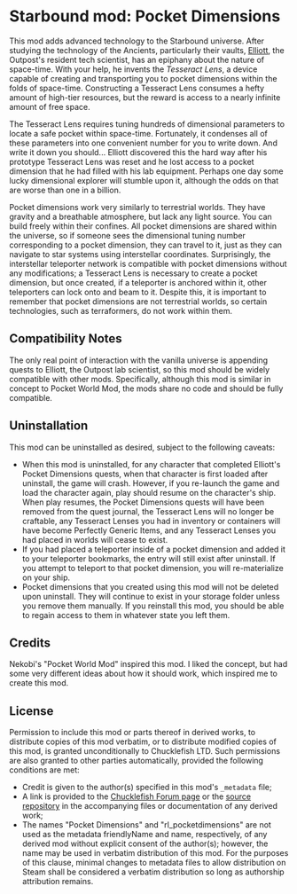 # Starbound mod: Pocket Dimensions

This mod adds advanced technology to the Starbound universe. After studying the technology of the Ancients, particularly their vaults, [Elliott](https://starbounder.org/Outpost#Tech_Lab), the Outpost's resident tech scientist, has an epiphany about the nature of space-time. With your help, he invents the *Tesseract Lens*, a device capable of creating and transporting you to pocket dimensions within the folds of space-time. Constructing a Tesseract Lens consumes a hefty amount of high-tier resources, but the reward is access to a nearly infinite amount of free space.

The Tesseract Lens requires tuning hundreds of dimensional parameters to locate a safe pocket within space-time. Fortunately, it condenses all of these parameters into one convenient number for you to write down. And write it down you should... Elliott discovered this the hard way after his prototype Tesseract Lens was reset and he lost access to a pocket dimension that he had filled with his lab equipment. Perhaps one day some lucky dimensional explorer will stumble upon it, although the odds on that are worse than one in a billion.

Pocket dimensions work very similarly to terrestrial worlds. They have gravity and a breathable atmosphere, but lack any light source. You can build freely within their confines. All pocket dimensions are shared within the universe, so if someone sees the dimensional tuning number corresponding to a pocket dimension, they can travel to it, just as they can navigate to star systems using interstellar coordinates. Surprisingly, the interstellar teleporter network is compatible with pocket dimensions without any modifications; a Tesseract Lens is necessary to create a pocket dimension, but once created, if a teleporter is anchored within it, other teleporters can lock onto and beam to it. Despite this, it is important to remember that pocket dimensions are not terrestrial worlds, so certain technologies, such as terraformers, do not work within them.

## Compatibility Notes

The only real point of interaction with the vanilla universe is appending quests to Elliott, the Outpost lab scientist, so this mod should be widely compatible with other mods. Specifically, although this mod is similar in concept to Pocket World Mod, the mods share no code and should be fully compatible.

## Uninstallation

This mod can be uninstalled as desired, subject to the following caveats:

* When this mod is uninstalled, for any character that completed Elliott's Pocket Dimensions quests, when that character is first loaded after uninstall, the game will crash. However, if you re-launch the game and load the character again, play should resume on the character's ship. When play resumes, the Pocket Dimensions quests will have been removed from the quest journal, the Tesseract Lens will no longer be craftable, any Tesseract Lenses you had in inventory or containers will have become Perfectly Generic Items, and any Tesseract Lenses you had placed in worlds will cease to exist.
* If you had placed a teleporter inside of a pocket dimension and added it to your teleporter bookmarks, the entry will still exist after uninstall. If you attempt to teleport to that pocket dimension, you will re-materialize on your ship.
* Pocket dimensions that you created using this mod will not be deleted upon uninstall. They will continue to exist in your storage folder unless you remove them manually. If you reinstall this mod, you should be able to regain access to them in whatever state you left them.

## Credits

Nekobi's "Pocket World Mod" inspired this mod. I liked the concept, but had some very different ideas about how it should work, which inspired me to create this mod.

## License

Permission to include this mod or parts thereof in derived works, to distribute copies of this mod verbatim, or to distribute modified copies of this mod, is granted unconditionally to Chucklefish LTD. Such permissions are also granted to other parties automatically, provided the following conditions are met:
* Credit is given to the author(s) specified in this mod's `_metadata` file;
* A link is provided to the [Chucklefish Forum page](https://community.playstarbound.com/resources/pocket-dimensions.5930/) or the [source repository](https://github.com/rl-starbound/rl_pocketdimensions) in the accompanying files or documentation of any derived work;
* The names "Pocket Dimensions" and "rl\_pocketdimensions" are not used as the metadata friendlyName and name, respectively, of any derived mod without explicit consent of the author(s); however, the name may be used in verbatim distribution of this mod. For the purposes of this clause, minimal changes to metadata files to allow distribution on Steam shall be considered a verbatim distribution so long as authorship attribution remains.
